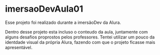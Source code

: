 # imersaoDevAula01

Esse projeto foi realizado durante a imersãoDev da Alura.

Dentro desse projeto esta incluso o conteudo da aula, juntamente com alguns desafios proprostos pelos professores. Tentei utilizar um pouco da identdade visual da própria Alura,
fazendo com que o projeto ficasse mais apresentável.
